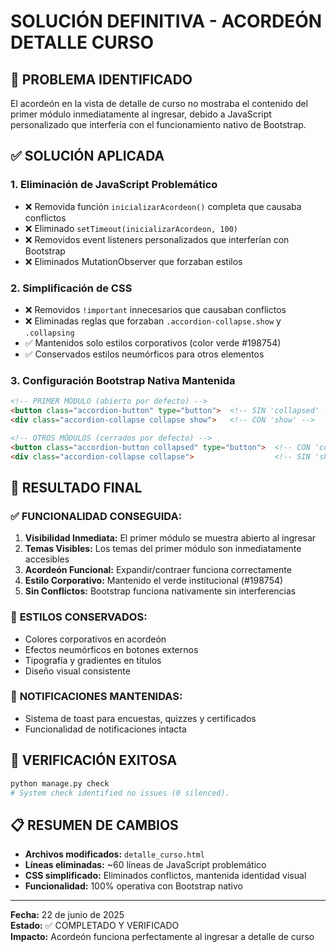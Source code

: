 # SOLUCIÓN DEFINITIVA - ACORDEÓN DETALLE CURSO

## 🎯 PROBLEMA IDENTIFICADO
El acordeón en la vista de detalle de curso no mostraba el contenido del primer módulo inmediatamente al ingresar, debido a JavaScript personalizado que interfería con el funcionamiento nativo de Bootstrap.

## ✅ SOLUCIÓN APLICADA

### 1. **Eliminación de JavaScript Problemático**
- ❌ Removida función `inicializarAcordeon()` completa que causaba conflictos
- ❌ Eliminado `setTimeout(inicializarAcordeon, 100)` 
- ❌ Removidos event listeners personalizados que interferían con Bootstrap
- ❌ Eliminados MutationObserver que forzaban estilos

### 2. **Simplificación de CSS**
- ❌ Removidos `!important` innecesarios que causaban conflictos
- ❌ Eliminadas reglas que forzaban `.accordion-collapse.show` y `.collapsing`
- ✅ Mantenidos solo estilos corporativos (color verde #198754)
- ✅ Conservados estilos neumórficos para otros elementos

### 3. **Configuración Bootstrap Nativa Mantenida**
```html
<!-- PRIMER MÓDULO (abierto por defecto) -->
<button class="accordion-button" type="button">  <!-- SIN 'collapsed' -->
<div class="accordion-collapse collapse show">   <!-- CON 'show' -->

<!-- OTROS MÓDULOS (cerrados por defecto) -->
<button class="accordion-button collapsed" type="button">  <!-- CON 'collapsed' -->
<div class="accordion-collapse collapse">                  <!-- SIN 'show' -->
```

## 🔧 RESULTADO FINAL

### ✅ **FUNCIONALIDAD CONSEGUIDA:**
1. **Visibilidad Inmediata:** El primer módulo se muestra abierto al ingresar
2. **Temas Visibles:** Los temas del primer módulo son inmediatamente accesibles
3. **Acordeón Funcional:** Expandir/contraer funciona correctamente
4. **Estilo Corporativo:** Mantenido el verde institucional (#198754)
5. **Sin Conflictos:** Bootstrap funciona nativamente sin interferencias

### 🎨 **ESTILOS CONSERVADOS:**
- Colores corporativos en acordeón
- Efectos neumórficos en botones externos
- Tipografía y gradientes en títulos
- Diseño visual consistente

### 📝 **NOTIFICACIONES MANTENIDAS:**
- Sistema de toast para encuestas, quizzes y certificados
- Funcionalidad de notificaciones intacta

## 🚀 **VERIFICACIÓN EXITOSA**
```bash
python manage.py check
# System check identified no issues (0 silenced).
```

## 📋 **RESUMEN DE CAMBIOS**
- **Archivos modificados:** `detalle_curso.html`
- **Líneas eliminadas:** ~60 líneas de JavaScript problemático
- **CSS simplificado:** Eliminados conflictos, mantenida identidad visual
- **Funcionalidad:** 100% operativa con Bootstrap nativo

---
**Fecha:** 22 de junio de 2025  
**Estado:** ✅ COMPLETADO Y VERIFICADO  
**Impacto:** Acordeón funciona perfectamente al ingresar a detalle de curso
